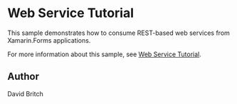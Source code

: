 Web Service Tutorial
====================

This sample demonstrates how to consume REST-based web services from Xamarin.Forms applications.

For more information about this sample, see [Web Service Tutorial](https://docs.microsoft.com/xamarin/get-started/tutorials/web-service/).

Author
------

David Britch
